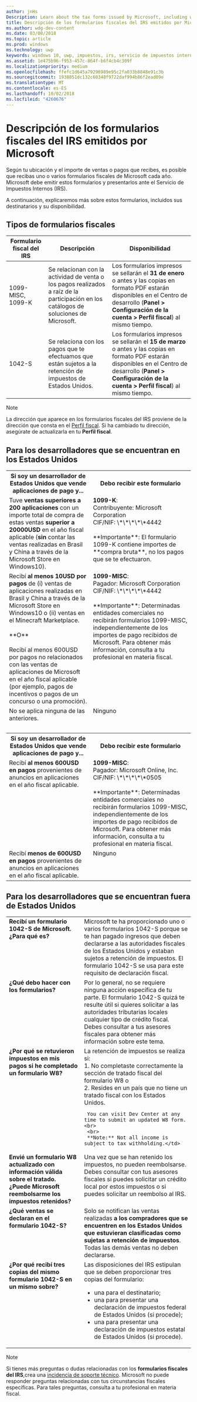 ```yaml
---
author: jnHs
Description: Learn about the tax forms issued by Microsoft, including who will receive them and when they are made available.
title: Descripción de los formularios fiscales del IRS emitidos por Microsoft
ms.author: wdg-dev-content
ms.date: 03/08/2018
ms.topic: article
ms.prod: windows
ms.technology: uwp
keywords: windows 10, uwp, impuestos, irs, servicio de impuestos internos, impuesto, 1099
ms.assetid: 1e475b96-f953-457c-864f-b6f4cb4c309f
ms.localizationpriority: medium
ms.openlocfilehash: ffefc1d645a79296989e95c2fa033b8848e91c3b
ms.sourcegitcommit: 1938851dc132c60348f9722daf994b86f2ead09e
ms.translationtype: MT
ms.contentlocale: es-ES
ms.lasthandoff: 10/02/2018
ms.locfileid: "4260676"
---
```

# <a name="understand-irs-tax-forms-issued-by-microsoft"></a>Descripción de los formularios fiscales del IRS emitidos por Microsoft

Según tu ubicación y el importe de ventas o pagos que recibes, es posible que recibas uno o varios formularios fiscales de Microsoft cada año. Microsoft debe emitir estos formularios y presentarlos ante el Servicio de Impuestos Internos (IRS).

A continuación, explicaremos más sobre estos formularios, incluidos sus destinatarios y su disponibilidad.

## <a name="types-of-tax-forms"></a>Tipos de formularios fiscales

| Formulario fiscal del IRS | Descripción | Disponibilidad |
|--------------|-------------|--------------|
|1099-MISC, 1099-K | Se relacionan con la actividad de venta o los pagos realizados a raíz de la participación en los catálogos de soluciones de Microsoft. | Los formularios impresos se sellarán el **31 de enero** o antes y las copias en formato PDF estarán disponibles en el Centro de desarrollo (**Panel > Configuración de la cuenta > Perfil fiscal**) al mismo tiempo. |
|1042-S | Se relaciona con los pagos que te efectuamos que están sujetos a la retención de impuestos de Estados Unidos. | Los formularios impresos se sellarán el **15 de marzo** o antes y las copias en formato PDF estarán disponibles en el Centro de desarrollo (**Panel > Configuración de la cuenta > Perfil fiscal**) al mismo tiempo. |

> [!NOTE]
> La dirección que aparece en los formularios fiscales del IRS proviene de la dirección que consta en el [Perfil fiscal](setting-up-your-payout-account-and-tax-forms.md#tax-forms). Si ha cambiado tu dirección, asegúrate de actualizarla en tu **Perfil fiscal**.

## <a name="for-developers-located-in-the-united-states"></a>Para los desarrolladores que se encuentran en los Estados Unidos

<table>
  <tr>
     <th>Si soy un desarrollador de Estados Unidos que vende aplicaciones de pago y... </th>
     <th> Debo recibir este formulario</th>
  </tr>
  <tr> 
     <td valign="top">Tuve <b>ventas superiores a 200 aplicaciones</b> con un importe total de compra de estas ventas <b>superior a 20000USD</b> en el año fiscal aplicable (<b>sin</b> contar las ventas realizadas en Brasil y China a través de la Microsoft Store en Windows10).</td>
    <td valign="top"><b>1099-K</b>:<br>
Contribuyente: Microsoft Corporation<br>
CIF/NIF: \*\*\*\*\*4442<br>
<br>
**Importante**: El formulario 1099-K contiene importes de **compra bruta**, no los pagos que se te efectuaron.</td>
  </tr>
  <tr> 
     <td valign="top">Recibí <b>al menos 10USD por pagos</b> de (i) ventas de aplicaciones realizadas en Brasil y China a través de la Microsoft Store en Windows10 o (ii) ventas en el Minecraft Marketplace.<br>
<br>
**O**<br>
<br>
Recibí al menos 600USD por pagos no relacionados con las ventas de aplicaciones de Microsoft en el año fiscal aplicable (por ejemplo, pagos de incentivos o pagos de un concurso o una promoción).</td>
    <td valign="top"><b>1099-MISC</b>:<br>
Pagador: Microsoft Corporation<br>
CIF/NIF: \*\*\*\*\*4442<br>
<br>
**Importante**: Determinadas entidades comerciales no recibirán formularios 1099-MISC, independientemente de los importes de pago recibidos de Microsoft.  Para obtener más información, consulta a tu profesional en materia fiscal.</td>
  </tr>
  <tr>
    <td valign="top">No se aplica ninguna de las anteriores.</td>
    <td valign="top">Ninguno</td>
  </tr>
  <tr>
    <td valign="top">&nbsp;</td>
    <td valign="top">&nbsp;</td>
  </tr>
  <tr>
     <th>Si soy un desarrollador de Estados Unidos que vende aplicaciones de pago y... </th>
     <th> Debo recibir este formulario</th>
  </tr>
  <tr> 
     <td valign="top">Recibí <b>al menos 600USD en pagos</b> provenientes de anuncios en aplicaciones en el año fiscal aplicable.</td>
    <td valign="top"><b>1099-MISC</b>:<br>
Pagador: Microsoft Online, Inc.<br>
CIF/NIF: \*\*\*\*\*0505<br>
<br>
**Importante**: Determinadas entidades comerciales no recibirán formularios 1099-MISC, independientemente de los importes de pago recibidos de Microsoft.  Para obtener más información, consulta a tu profesional en materia fiscal.  </td>
  </tr>
  <tr> 
     <td valign="top">Recibí <b>menos de 600USD en pagos</b> provenientes de anuncios en aplicaciones en el año fiscal aplicable.</td>
     <td valign="top">Ninguno</td>
  </tr>
</table>


## <a name="for-developers-located-outside-of-the-united-states"></a>Para los desarrolladores que se encuentran fuera de Estados Unidos

<table>
  <tr>
    <td valign="top"><b>Recibí un formulario 1042-S de Microsoft. ¿Para qué es?</b></td>
    <td valign="top">Microsoft te ha proporcionado uno o varios formularios 1042-S porque se te han pagado ingresos que deben declararse a las autoridades fiscales de los Estados Unidos y estaban sujetos a retención de impuestos.  El formulario 1042-S se usa para este requisito de declaración fiscal.</td>
  </tr>
  <tr>
    <td valign="top"><b>¿Qué debo hacer con los formularios?</b></td>
    <td valign="top">Por lo general, no se requiere ninguna acción específica de tu parte. El formulario 1042-S quizá te resulte útil si quieres solicitar a las autoridades tributarias locales cualquier tipo de crédito fiscal.  Debes consultar a tus asesores fiscales para obtener más información sobre este tema.</td>
  </tr>
  <tr>
    <td valign="top"><b>¿Por qué se retuvieron impuestos en mis pagos si he completado un formulario W8?</b></td>
    <td valign="top">La retención de impuestos se realiza si:<br>
     1. No completaste correctamente la sección de tratado fiscal del formulario W8 o<br>
     2. Resides en un país que no tiene un tratado fiscal con los Estados Unidos.

     You can visit Dev Center at any time to submit an updated W8 form.<br>
     <br>
     **Note:** Not all income is subject to tax withholding.</td>
  </tr>
  <tr>
    <td valign="top"><b>Envié un formulario W8 actualizado con información válida sobre el tratado. ¿Puede Microsoft reembolsarme los impuestos retenidos?</b></td>
    <td valign="top">Una vez que se han retenido los impuestos, no pueden reembolsarse. Debes consultar con tus asesores fiscales si puedes solicitar un crédito local por estos impuestos o si puedes solicitar un reembolso al IRS.</td>
  </tr>
  <tr>
    <td valign="top"><b>¿Qué ventas se declaran en el formulario 1042-S?</b></td>
    <td valign="top">Solo se notifican las ventas realizadas <b>a los compradores que se encuentren en los Estados Unidos que estuvieran clasificadas como sujetas a retención de impuestos</b>.  Todas las demás ventas no deben declararse.</td>
  </tr>
  <tr>
    <td valign="top"><b>¿Por qué recibí tres copias del mismo formulario 1042-S en un mismo sobre?</b></td>
    <td valign="top">Las disposiciones del IRS estipulan que se deben proporcionar tres copias del formulario:
<ul>
<li>una para el destinatario;</li>
<li>una para presentar una declaración de impuestos federal de Estados Unidos (si procede);</li>
<li>una para presentar una declaración de impuestos estatal de Estados Unidos (si procede).</li>
</ul></td>
  </tr>
</table>


> [!NOTE]
> Si tienes más preguntas o dudas relacionadas con los **formularios fiscales del IRS**,crea una [incidencia de soporte técnico](http://aka.ms/storesupport). Microsoft no puede responder preguntas relacionadas con tus circunstancias fiscales específicas. Para tales preguntas, consulta a tu profesional en materia fiscal.

